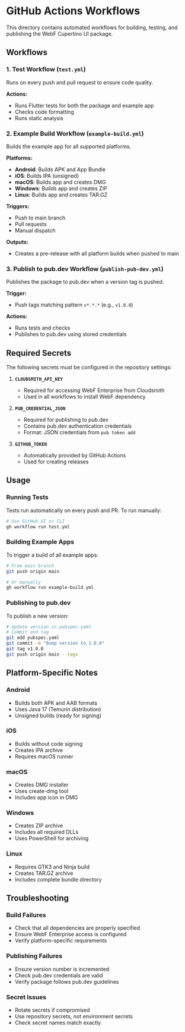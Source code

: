 # GitHub Actions Workflows

This directory contains automated workflows for building, testing, and publishing the WebF Cupertino UI package.

## Workflows

### 1. Test Workflow (`test.yml`)
Runs on every push and pull request to ensure code quality.

**Actions:**
- Runs Flutter tests for both the package and example app
- Checks code formatting
- Runs static analysis

### 2. Example Build Workflow (`example-build.yml`)
Builds the example app for all supported platforms.

**Platforms:**
- **Android**: Builds APK and App Bundle
- **iOS**: Builds IPA (unsigned)
- **macOS**: Builds app and creates DMG
- **Windows**: Builds app and creates ZIP
- **Linux**: Builds app and creates TAR.GZ

**Triggers:**
- Push to main branch
- Pull requests
- Manual dispatch

**Outputs:**
- Creates a pre-release with all platform builds when pushed to main

### 3. Publish to pub.dev Workflow (`publish-pub-dev.yml`)
Publishes the package to pub.dev when a version tag is pushed.

**Trigger:**
- Push tags matching pattern `v*.*.*` (e.g., `v1.0.0`)

**Actions:**
- Runs tests and checks
- Publishes to pub.dev using stored credentials

## Required Secrets

The following secrets must be configured in the repository settings:

1. **`CLOUDSMITH_API_KEY`**
   - Required for accessing WebF Enterprise from Cloudsmith
   - Used in all workflows to install WebF dependency

2. **`PUB_CREDENTIAL_JSON`**
   - Required for publishing to pub.dev
   - Contains pub.dev authentication credentials
   - Format: JSON credentials from `pub token add`

3. **`GITHUB_TOKEN`**
   - Automatically provided by GitHub Actions
   - Used for creating releases

## Usage

### Running Tests
Tests run automatically on every push and PR. To run manually:
```bash
# Use GitHub UI or CLI
gh workflow run test.yml
```

### Building Example Apps
To trigger a build of all example apps:
```bash
# From main branch
git push origin main

# Or manually
gh workflow run example-build.yml
```

### Publishing to pub.dev
To publish a new version:
```bash
# Update version in pubspec.yaml
# Commit and tag
git add pubspec.yaml
git commit -m "Bump version to 1.0.0"
git tag v1.0.0
git push origin main --tags
```

## Platform-Specific Notes

### Android
- Builds both APK and AAB formats
- Uses Java 17 (Temurin distribution)
- Unsigned builds (ready for signing)

### iOS
- Builds without code signing
- Creates IPA archive
- Requires macOS runner

### macOS
- Creates DMG installer
- Uses create-dmg tool
- Includes app icon in DMG

### Windows
- Creates ZIP archive
- Includes all required DLLs
- Uses PowerShell for archiving

### Linux
- Requires GTK3 and Ninja build
- Creates TAR.GZ archive
- Includes complete bundle directory

## Troubleshooting

### Build Failures
- Check that all dependencies are properly specified
- Ensure WebF Enterprise access is configured
- Verify platform-specific requirements

### Publishing Failures
- Ensure version number is incremented
- Check pub.dev credentials are valid
- Verify package follows pub.dev guidelines

### Secret Issues
- Rotate secrets if compromised
- Use repository secrets, not environment secrets
- Check secret names match exactly